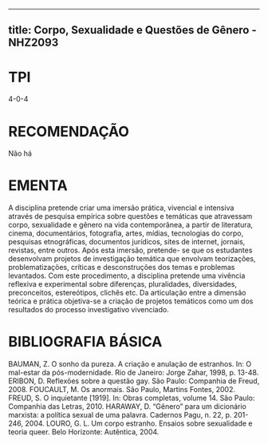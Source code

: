 
---
title: Corpo, Sexualidade e Questões de Gênero - NHZ2093 
---

# TPI

4-0-4

# RECOMENDAÇÃO

Não há

# EMENTA

A disciplina pretende criar uma imersão prática, vivencial e intensiva através de pesquisa empírica sobre questões e temáticas que atravessam corpo, sexualidade e gênero na vida contemporânea, a partir de literatura, cinema, documentários, fotografia, artes, mídias, tecnologias do corpo, pesquisas etnográficas, documentos jurídicos, sites de internet, jornais, revistas, entre outros. Após esta imersão, pretende- se que os estudantes desenvolvam projetos de investigação temática que envolvam teorizações, problematizações, críticas e desconstruções dos temas e problemas levantados. Com este procedimento, a disciplina pretende uma vivência reflexiva e experimental sobre diferenças, pluralidades, diversidades, preconceitos, estereótipos, clichês etc. Da articulação entre a dimensão teórica e prática objetiva-se a criação de projetos temáticos como um dos resultados do processo investigativo vivenciado.

# BIBLIOGRAFIA BÁSICA

BAUMAN, Z. O sonho da pureza. A criação e anulação de estranhos. In: O mal-estar da pós-modernidade. Rio de Janeiro: Jorge Zahar, 1998, p. 13-48.
ERIBON, D. Reflexões sobre a questão gay. São Paulo: Companhia de Freud, 2008. FOUCAULT, M. Os anormais. São Paulo, Martins Fontes, 2002.
FREUD, S. O inquietante [1919]. In: Obras completas, volume 14. São Paulo: Companhia das Letras, 2010.
HARAWAY, D. “Gênero” para um dicionário marxista: a política sexual de uma palavra. Cadernos Pagu, n. 22, p. 201-246, 2004.
LOURO, G. L. Um corpo estranho. Ensaios sobre sexualidade e teoria queer. Belo Horizonte: Autêntica, 2004.
        